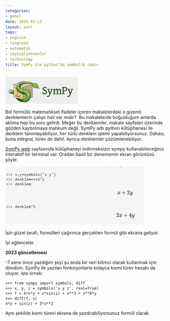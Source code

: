 ```yaml
---
categories:
- genel
date: 2015-03-12
layout: post
tags:
- english
- longread
- matematik
- sayisalyontemler
- technology
title: SymPy ile python’da sembolik cebir
---
```


![](/images/tumblr_inline_nl30cgNfjH1r4exmc.png)

Bol formüllü matematiksel ifadeler içeren makalelerdeki o gizemli denklemlerin çalışır hali var mıdır?  Bu makalelerde boğulduğum anlarda aklıma hep bu soru gelirdi. Meğer bu denklemler, makale sayfaları üzerinde gözden kaybolmaya mahkum değil. SymPy adlı python kütüphanesi ile denklem tanımlayabiliyor, her türlü denklem işlemi yapabiliyorsunuz. Dahası, buna integral, türev de dahil. Ayrıca denklemler çözümlenebiliyor.

[SymPy web](http://live.sympy.org/) sayfasında kütüphaneyi indirmeksizin sympy kullanabileceğiniz interaktif bir terminal var. Oradan basit bir denememin ekran görüntüsü şöyle:

![](/images/tumblr_inline_nl30c1K8fS1r4exmc.png)

İşin güzel tarafı, formülleri çağırınca gerçekten formül gibi ekrana geliyor.

İyi eğlenceler.

**2023 güncellemesi**

\-7 sene önce yazdığım şeyi şu anda bir veri bilimci olarak kullanmak için döndüm. SymPy ile yazılan fonksiyonlarla kolayca kısmi türev hesabı da oluyor. işte örnek:

```
>>> from sympy import symbols, diff
>>> x, y, z = symbols('x y z', real=True)
>>> f = 4*x*y + x*sin(z) + x**3 + z**8*y
>>> diff(f, x)
4*y + sin(z) + 3*x**2
```

Aynı şekilde kısmi türevi ekrana da yazdırabiliyorsunuz formül olarak.
